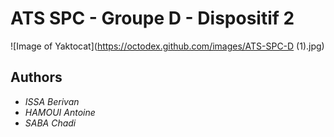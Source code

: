 # ATS SPC - Groupe D - Dispositif 2
![Image of Yaktocat](https://octodex.github.com/images/ATS-SPC-D (1).jpg)



## Authors

* *ISSA Berivan*
* *HAMOUI Antoine*
* *SABA Chadi*

